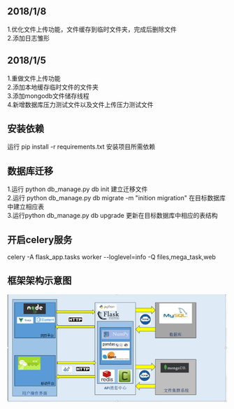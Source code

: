 
## 2018/1/8
1.优化文件上传功能，文件缓存到临时文件夹，完成后删除文件<br>
2.添加日志雏形<br>


## 2018/1/5
1.重做文件上传功能<br>
2.添加本地缓存临时文件的文件夹<br>
3.添加mongodb文件储存线程<br>
4.新增数据库压力测试文件以及文件上传压力测试文件<br>

## 安装依赖
运行 pip install -r requirements.txt 安装项目所需依赖<br>

## 数据库迁移
1.运行 python db_manage.py db init 建立迁移文件<br>
2.运行 python db_manage.py db migrate -m "inition migration" 在目标数据库中建立相应表<br>
3.运行python db_manage.py db upgrade 更新在目标数据库中相应的表结构<br>





## 开启celery服务
celery -A flask_app.tasks worker --loglevel=info -Q files,mega_task,web



## 框架架构示意图

![image](https://github.com/kingsley-gl/flask/raw/master/flask/architechture.png)
